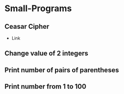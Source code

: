 # Small-Programs


## Ceasar Cipher
- Link

## Change value of 2 integers

## Print number of pairs of parentheses

## Print number from 1 to 100
